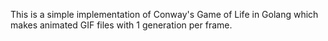 This is a simple implementation of Conway's Game of Life in Golang which makes animated GIF files with 1 generation per frame.
